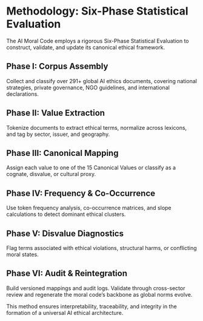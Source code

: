 
# Methodology: Six-Phase Statistical Evaluation

The AI Moral Code employs a rigorous Six-Phase Statistical Evaluation to construct, validate, and update its canonical ethical framework.

## Phase I: Corpus Assembly  
Collect and classify over 291+ global AI ethics documents, covering national strategies, private governance, NGO guidelines, and international declarations.

## Phase II: Value Extraction  
Tokenize documents to extract ethical terms, normalize across lexicons, and tag by sector, issuer, and geography.

## Phase III: Canonical Mapping  
Assign each value to one of the 15 Canonical Values or classify as a cognate, disvalue, or cultural proxy.

## Phase IV: Frequency & Co-Occurrence  
Use token frequency analysis, co-occurrence matrices, and slope calculations to detect dominant ethical clusters.

## Phase V: Disvalue Diagnostics  
Flag terms associated with ethical violations, structural harms, or conflicting moral states.

## Phase VI: Audit & Reintegration  
Build versioned mappings and audit logs. Validate through cross-sector review and regenerate the moral code’s backbone as global norms evolve.

This method ensures interpretability, traceability, and integrity in the formation of a universal AI ethical architecture.
